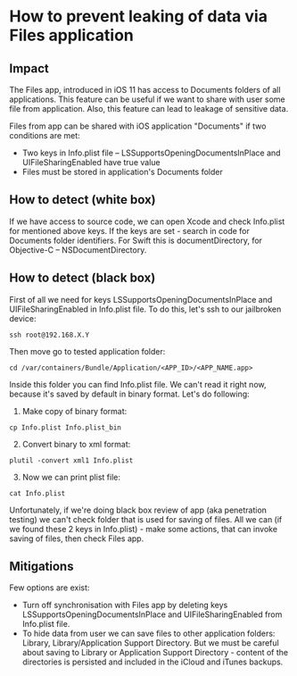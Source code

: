 # How to prevent leaking of data via Files application

## Impact
The Files app, introduced in iOS 11 has access to Documents folders of all applications. This feature can be useful if we want to share with user some file from application. Also, this feature can lead to leakage of sensitive data.

Files from app can be shared with iOS application "Documents" if two conditions are met:
* Two keys in Info.plist file – LSSupportsOpeningDocumentsInPlace and UIFileSharingEnabled have true value
* Files must be stored in application's Documents folder

## How to detect (white box)
If we have access to source code, we can open Xcode and check Info.plist for mentioned above keys.
If the keys are set - search in code for Documents folder identifiers.
For Swift this is documentDirectory, for Objective-C – NSDocumentDirectory.

## How to detect (black box)
First of all we need for keys LSSupportsOpeningDocumentsInPlace and UIFileSharingEnabled in Info.plist file.
To do this, let's ssh to our jailbroken device:
```shell
ssh root@192.168.X.Y
```

Then move go to tested application folder:
```shell
cd /var/containers/Bundle/Application/<APP_ID>/<APP_NAME.app>
```

Inside this folder you can find Info.plist file. We can't read it right now, because it's saved by default in binary format.
Let's do following:
1. Make copy of binary format:
```shell
cp Info.plist Info.plist_bin
```

2. Convert binary to xml format:
```shell
plutil -convert xml1 Info.plist
```

3. Now we can print plist file:
``` shell
cat Info.plist
```

Unfortunately, if we're doing black box review of app (aka penetration testing) we can't check folder that is used for saving of files. All we can (if we found these 2 keys in Info.plist) - make some actions, that can invoke saving of files, then check Files app.

## Mitigations
Few options are exist:
* Turn off synchronisation with Files app by deleting keys LSSupportsOpeningDocumentsInPlace and UIFileSharingEnabled from Info.plist file.
* To hide data from user we can save files to other application folders: Library, Library/Application Support Directory. But we must be careful about saving to Library or Application Support Directory - content of the directories is persisted and included in the iCloud and iTunes backups.
